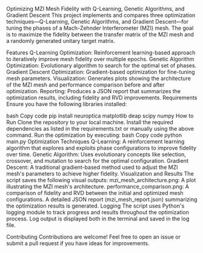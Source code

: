 Optimizing MZI Mesh Fidelity with Q-Learning, Genetic Algorithms, and Gradient Descent
This project implements and compares three optimization techniques—Q-Learning, Genetic Algorithms, and Gradient Descent—for tuning the phases of a Mach-Zehnder Interferometer (MZI) mesh. The goal is to maximize the fidelity between the transfer matrix of the MZI mesh and a randomly generated unitary target matrix.

Features
Q-Learning Optimization: Reinforcement learning-based approach to iteratively improve mesh fidelity over multiple epochs.
Genetic Algorithm Optimization: Evolutionary algorithm to search for the optimal set of phases.
Gradient Descent Optimization: Gradient-based optimization for fine-tuning mesh parameters.
Visualization: Generates plots showing the architecture of the MZI mesh and performance comparison before and after optimization.
Reporting: Produces a JSON report that summarizes the optimization results, including fidelity and RVD improvements.
Requirements
Ensure you have the following libraries installed:

bash
Copy code
pip install neuroptica matplotlib deap scipy numpy
How to Run
Clone the repository to your local machine.
Install the required dependencies as listed in the requirements.txt or manually using the above command.
Run the optimization by executing:
bash
Copy code
python main.py
Optimization Techniques
Q-Learning: A reinforcement learning algorithm that explores and exploits phase configurations to improve fidelity over time.
Genetic Algorithm: Uses evolutionary concepts like selection, crossover, and mutation to search for the optimal configuration.
Gradient Descent: A traditional gradient-based method used to adjust the MZI mesh's parameters to achieve higher fidelity.
Visualization and Results
The script saves the following visual outputs:
mzi_mesh_architecture.png: A plot illustrating the MZI mesh's architecture.
performance_comparison.png: A comparison of fidelity and RVD between the initial and optimized mesh configurations.
A detailed JSON report (mzi_mesh_report.json) summarizing the optimization results is generated.
Logging
The script uses Python's logging module to track progress and results throughout the optimization process. Log output is displayed both in the terminal and saved in the log file.

Contributing
Contributions are welcome! Feel free to open an issue or submit a pull request if you have ideas for improvements.
